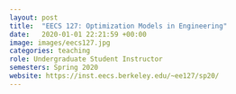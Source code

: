 ```yaml
---
layout: post
title:  "EECS 127: Optimization Models in Engineering"
date:   2020-01-01 22:21:59 +00:00
image: images/eecs127.jpg
categories: teaching
role: Undergraduate Student Instructor
semesters: Spring 2020
website: https://inst.eecs.berkeley.edu/~ee127/sp20/
---
```

